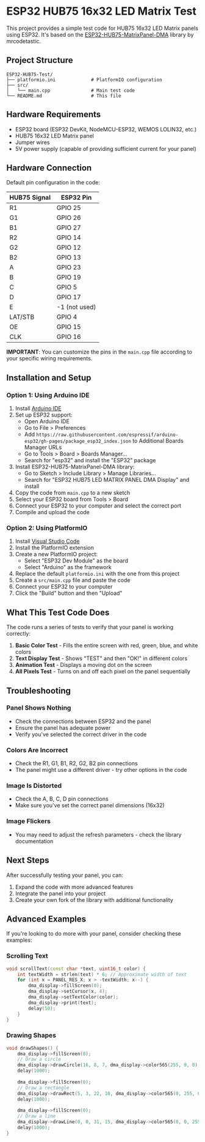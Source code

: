# ESP32 HUB75 16x32 LED Matrix Test

This project provides a simple test code for HUB75 16x32 LED Matrix panels using ESP32. It's based on the [ESP32-HUB75-MatrixPanel-DMA](https://github.com/mrcodetastic/ESP32-HUB75-MatrixPanel-I2S-DMA) library by mrcodetastic.

## Project Structure
```
ESP32-HUB75-Test/
├── platformio.ini             # PlatformIO configuration
├── src/
│   └── main.cpp               # Main test code
└── README.md                  # This file
```

## Hardware Requirements
- ESP32 board (ESP32 DevKit, NodeMCU-ESP32, WEMOS LOLIN32, etc.)
- HUB75 16x32 LED Matrix panel
- Jumper wires
- 5V power supply (capable of providing sufficient current for your panel)

## Hardware Connection

Default pin configuration in the code:

| HUB75 Signal | ESP32 Pin |
|--------------|-----------|
| R1           | GPIO 25   |
| G1           | GPIO 26   |
| B1           | GPIO 27   |
| R2           | GPIO 14   |
| G2           | GPIO 12   |
| B2           | GPIO 13   |
| A            | GPIO 23   |
| B            | GPIO 19   |
| C            | GPIO 5    |
| D            | GPIO 17   |
| E            | -1 (not used) |
| LAT/STB      | GPIO 4    |
| OE           | GPIO 15   |
| CLK          | GPIO 16   |

**IMPORTANT**: You can customize the pins in the `main.cpp` file according to your specific wiring requirements.

## Installation and Setup

### Option 1: Using Arduino IDE
1. Install [Arduino IDE](https://www.arduino.cc/en/software)
2. Set up ESP32 support:
   - Open Arduino IDE
   - Go to File > Preferences
   - Add `https://raw.githubusercontent.com/espressif/arduino-esp32/gh-pages/package_esp32_index.json` to Additional Boards Manager URLs
   - Go to Tools > Board > Boards Manager...
   - Search for "esp32" and install the "ESP32" package
3. Install ESP32-HUB75-MatrixPanel-DMA library:
   - Go to Sketch > Include Library > Manage Libraries...
   - Search for "ESP32 HUB75 LED MATRIX PANEL DMA Display" and install
4. Copy the code from `main.cpp` to a new sketch
5. Select your ESP32 board from Tools > Board
6. Connect your ESP32 to your computer and select the correct port
7. Compile and upload the code

### Option 2: Using PlatformIO
1. Install [Visual Studio Code](https://code.visualstudio.com/)
2. Install the PlatformIO extension
3. Create a new PlatformIO project:
   - Select "ESP32 Dev Module" as the board
   - Select "Arduino" as the framework
4. Replace the default `platformio.ini` with the one from this project
5. Create a `src/main.cpp` file and paste the code
6. Connect your ESP32 to your computer
7. Click the "Build" button and then "Upload"

## What This Test Code Does

The code runs a series of tests to verify that your panel is working correctly:

1. **Basic Color Test** - Fills the entire screen with red, green, blue, and white colors
2. **Text Display Test** - Shows "TEST" and then "OK!" in different colors
3. **Animation Test** - Displays a moving dot on the screen
4. **All Pixels Test** - Turns on and off each pixel on the panel sequentially

## Troubleshooting

### Panel Shows Nothing
- Check the connections between ESP32 and the panel
- Ensure the panel has adequate power
- Verify you've selected the correct driver in the code

### Colors Are Incorrect
- Check the R1, G1, B1, R2, G2, B2 pin connections
- The panel might use a different driver - try other options in the code

### Image Is Distorted
- Check the A, B, C, D pin connections
- Make sure you've set the correct panel dimensions (16x32)

### Image Flickers
- You may need to adjust the refresh parameters - check the library documentation

## Next Steps

After successfully testing your panel, you can:
1. Expand the code with more advanced features
2. Integrate the panel into your project
3. Create your own fork of the library with additional functionality

## Advanced Examples

If you're looking to do more with your panel, consider checking these examples:

### Scrolling Text
```cpp
void scrollText(const char *text, uint16_t color) {
    int textWidth = strlen(text) * 6; // Approximate width of text
    for (int x = PANEL_RES_X; x > -textWidth; x--) {
        dma_display->fillScreen(0);
        dma_display->setCursor(x, 4);
        dma_display->setTextColor(color);
        dma_display->print(text);
        delay(50);
    }
}
```

### Drawing Shapes
```cpp
void drawShapes() {
    dma_display->fillScreen(0);
    // Draw a circle
    dma_display->drawCircle(16, 8, 7, dma_display->color565(255, 0, 0));
    delay(1000);
    
    dma_display->fillScreen(0);
    // Draw a rectangle
    dma_display->drawRect(5, 3, 22, 10, dma_display->color565(0, 255, 0));
    delay(1000);
    
    dma_display->fillScreen(0);
    // Draw a line
    dma_display->drawLine(0, 0, 31, 15, dma_display->color565(0, 0, 255));
    delay(1000);
}
```